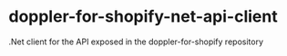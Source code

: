# doppler-for-shopify-net-api-client
.Net client for the API exposed in the doppler-for-shopify repository
